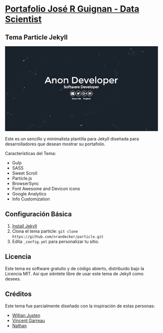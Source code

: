 # [Portafolio José R Guignan - Data Scientist](https://jrguignan.github.io/)

## Tema Particle Jekyll 

![](./particle.jpg)

Este es un sencillo y minimalista plantilla para Jekyll diseñada para desarrolladores que desean mostrar su portafolio.

Características del Tema:

- Gulp
- SASS
- Sweet Scroll
- Particle.js
- BrowserSync
- Font Awesome and Devicon icons
- Google Analytics
- Info Customization

## Configuración Básica

1. [Install Jekyll](http://jekyllrb.com)
2. Clona el tema particle: `git clone https://github.com/nrandecker/particle.git`
3. Edita `_config.yml` para personalizar tu sitio.


## Licencia

Este tema es software gratuito y de código abierto, distribuido bajo la Licencia MIT. Así que siéntete libre de usar este tema de Jekyll como desees.

## Créditos

Este tema fue parcialmente diseñado con la inspiración de estas personas:
- [Willian Justen](https://github.com/willianjusten/will-jekyll-template)
- [Vincent Garreau](https://github.com/VincentGarreau/particles.js/)
- [Nathan](https://github.com/loreandstory)
